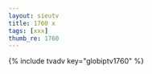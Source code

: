 ```yaml
--- 
layout: sieutv
title: 1760 x
tags: [xxx]
thumb_re: 1760
---
```

{% include tvadv key="globiptv1760" %} 
